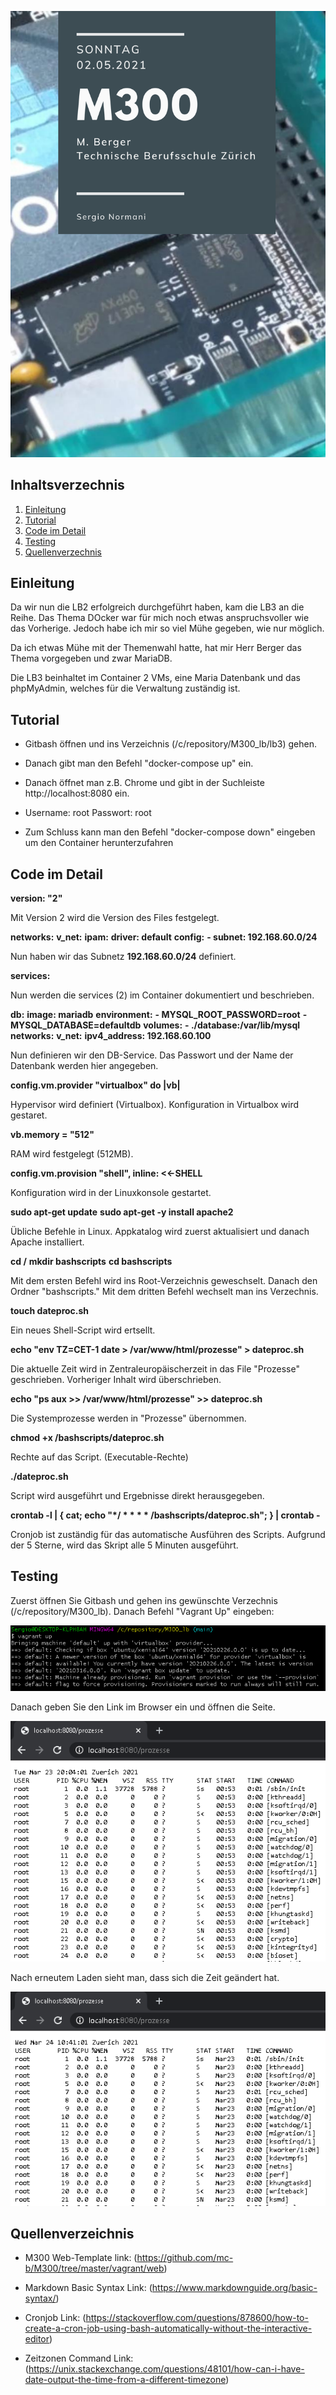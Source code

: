 ![Titelblatt_M300_LB3](https://github.com/sergio8585/M300_lb/blob/e9d4f2d62ac85496e9f8bc512d98e3c51415527a/Images/M300_LB3_Titelblatt.png)

## Inhaltsverzechnis
1. [Einleitung](#Einleitung)
2. [Tutorial](#Tutorial)
3. [Code im Detail](#Code)
5. [Testing](#testen)
6. [Quellenverzechnis](#Quellen)

## Einleitung <a name="Einleitung"></a>

Da wir nun die LB2 erfolgreich durchgeführt haben, kam die LB3 an die Reihe. Das Thema DOcker war für mich noch etwas anspruchsvoller wie das Vorherige. Jedoch habe ich mir so viel Mühe gegeben, wie nur möglich.

Da ich etwas Mühe mit der Themenwahl hatte, hat mir Herr Berger das Thema vorgegeben und zwar MariaDB.

Die LB3 beinhaltet im Container 2 VMs, eine Maria Datenbank und das phpMyAdmin, welches für die Verwaltung zuständig ist.

## Tutorial <a name="Tutorial"></a>

- Gitbash öffnen und ins Verzeichnis (/c/repository/M300_lb/lb3) gehen. 

- Danach gibt man den Befehl "docker-compose up" ein.

- Danach öffnet man z.B. Chrome und gibt in der Suchleiste http://localhost:8080 ein. 

- Username: root
  Passwort: root

- Zum Schluss kann man den Befehl "docker-compose down" eingeben um den Container herunterzufahren

## Code im Detail <a name="Code"></a>

**version: "2"**

Mit Version 2 wird die Version des Files festgelegt.

**networks:**
      **v_net:**
          **ipam:**
              **driver: default**
              **config:**
                  **- subnet: 192.168.60.0/24**

Nun haben wir das Subnetz **192.168.60.0/24** definiert.

**services:**

Nun werden die services (2) im Container dokumentiert und beschrieben.

**db:**
         **image: mariadb**
         **environment:**
              **- MYSQL_ROOT_PASSWORD=root**
              **- MYSQL_DATABASE=defaultdb**
         **volumes:**
              **- ./database:/var/lib/mysql**
         **networks:**
          **v_net:**
              **ipv4_address: 192.168.60.100**

Nun definieren wir den DB-Service. Das Passwort und der Name der Datenbank werden hier angegeben.

**config.vm.provider "virtualbox" do |vb|**

Hypervisor wird definiert (Virtualbox). Konfiguration in Virtualbox wird gestaret.

**vb.memory = "512"**

RAM wird festgelegt (512MB).

**config.vm.provision "shell", inline: <<-SHELL**

Konfiguration wird in der Linuxkonsole gestartet.

**sudo apt-get update**
**sudo apt-get -y install apache2**

Übliche Befehle in Linux. Appkatalog wird zuerst aktualisiert und danach Apache installiert.

**cd /**
**mkdir bashscripts**
**cd bashscripts**

Mit dem ersten Befehl wird ins Root-Verzeichnis geweschselt. Danach den Ordner "bashscripts." Mit dem dritten Befehl wechselt man ins Verzechnis.

**touch dateproc.sh**

Ein neues Shell-Script wird ertsellt.

**echo "env TZ=CET-1 date > /var/www/html/prozesse" > dateproc.sh**

Die aktuelle Zeit wird in Zentraleuropäischerzeit in das File "Prozesse" geschrieben. Vorheriger Inhalt wird überschrieben.

**echo "ps aux >> /var/www/html/prozesse" >> dateproc.sh**

Die Systemprozesse werden in "Prozesse" übernommen.

**chmod +x /bashscripts/dateproc.sh**

Rechte auf das Script. (Executable-Rechte)

**./dateproc.sh**

Script wird ausgeführt und Ergebnisse direkt herausgegeben.

**crontab -l | { cat; echo "*/ * * * * /bashscripts/dateproc.sh"; } | crontab -**

Cronjob ist zuständig für das automatische Ausführen des Scripts. Aufgrund der 5 Sterne, wird das Skript alle 5 Minuten ausgeführt.

## Testing <a name="testen"></a>

Zuerst öffnen Sie Gitbash und gehen ins gewünschte Verzechnis (/c/repository/M300_lb). Danach Befehl "Vagrant Up" eingeben:

![Testing_1](https://github.com/sergio8585/M300_lb/blob/f92e956773e8938aa67d30476bd7f8e704c67b93/Images/Testing_1.PNG)

Danach geben Sie den Link im Browser ein und öffnen die Seite. 

![Testing_2](https://github.com/sergio8585/M300_lb/blob/faa9e85a81b288701bb66d5c5799b9ebf0743845/Images/Testing_2.PNG)

Nach erneutem Laden sieht man, dass sich die Zeit geändert hat.

![Testing_2](https://github.com/sergio8585/M300_lb/blob/be67b1eddfdee61e5f70379bdf29ed79cb5d669f/Images/Testing_3.PNG)

## Quellenverzeichnis <a name="Quellen"></a>

- M300 Web-Template link: (https://github.com/mc-b/M300/tree/master/vagrant/web)

- Markdown Basic Syntax Link: (https://www.markdownguide.org/basic-syntax/)

- Cronjob Link: (https://stackoverflow.com/questions/878600/how-to-create-a-cron-job-using-bash-automatically-without-the-interactive-editor)

- Zeitzonen Command Link: (https://unix.stackexchange.com/questions/48101/how-can-i-have-date-output-the-time-from-a-different-timezone)